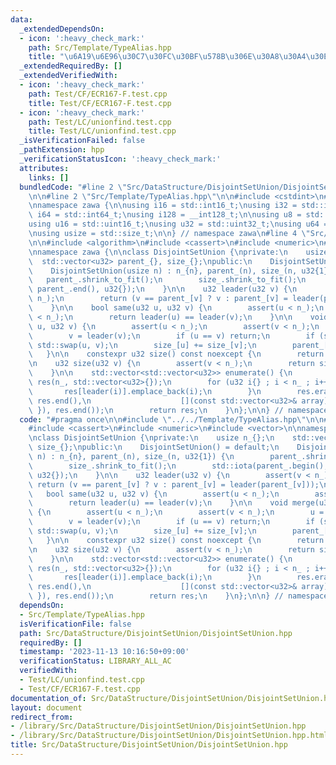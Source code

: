 ```yaml
---
data:
  _extendedDependsOn:
  - icon: ':heavy_check_mark:'
    path: Src/Template/TypeAlias.hpp
    title: "\u6A19\u6E96\u30C7\u30FC\u30BF\u578B\u306E\u30A8\u30A4\u30EA\u30A2\u30B9"
  _extendedRequiredBy: []
  _extendedVerifiedWith:
  - icon: ':heavy_check_mark:'
    path: Test/CF/ECR167-F.test.cpp
    title: Test/CF/ECR167-F.test.cpp
  - icon: ':heavy_check_mark:'
    path: Test/LC/unionfind.test.cpp
    title: Test/LC/unionfind.test.cpp
  _isVerificationFailed: false
  _pathExtension: hpp
  _verificationStatusIcon: ':heavy_check_mark:'
  attributes:
    links: []
  bundledCode: "#line 2 \"Src/DataStructure/DisjointSetUnion/DisjointSetUnion.hpp\"\
    \n\n#line 2 \"Src/Template/TypeAlias.hpp\"\n\n#include <cstdint>\n#include <cstddef>\n\
    \nnamespace zawa {\n\nusing i16 = std::int16_t;\nusing i32 = std::int32_t;\nusing\
    \ i64 = std::int64_t;\nusing i128 = __int128_t;\n\nusing u8 = std::uint8_t;\n\
    using u16 = std::uint16_t;\nusing u32 = std::uint32_t;\nusing u64 = std::uint64_t;\n\
    \nusing usize = std::size_t;\n\n} // namespace zawa\n#line 4 \"Src/DataStructure/DisjointSetUnion/DisjointSetUnion.hpp\"\
    \n\n#include <algorithm>\n#include <cassert>\n#include <numeric>\n#include <vector>\n\
    \nnamespace zawa {\n\nclass DisjointSetUnion {\nprivate:\n    usize n_{};\n  \
    \  std::vector<u32> parent_{}, size_{};\npublic:\n    DisjointSetUnion() = default;\n\
    \    DisjointSetUnion(usize n) : n_{n}, parent_(n), size_(n, u32{1}) {\n     \
    \   parent_.shrink_to_fit();\n        size_.shrink_to_fit();\n        std::iota(parent_.begin(),\
    \ parent_.end(), u32{});\n    }\n\n    u32 leader(u32 v) {\n        assert(v <\
    \ n_);\n        return (v == parent_[v] ? v : parent_[v] = leader(parent_[v]));\n\
    \    }\n\n    bool same(u32 u, u32 v) {\n        assert(u < n_);\n        assert(v\
    \ < n_);\n        return leader(u) == leader(v);\n    }\n\n    void merge(u32\
    \ u, u32 v) {\n        assert(u < n_);\n        assert(v < n_);\n        u = leader(u);\n\
    \        v = leader(v);\n        if (u == v) return;\n        if (size_[u] < size_[v])\
    \ std::swap(u, v);\n        size_[u] += size_[v];\n        parent_[v] = u;\n \
    \   }\n\n    constexpr u32 size() const noexcept {\n        return n_;\n    }\n\
    \n    u32 size(u32 v) {\n        assert(v < n_);\n        return size_[leader(v)];\n\
    \    }\n\n    std::vector<std::vector<u32>> enumerate() {\n        std::vector\
    \ res(n_, std::vector<u32>{});\n        for (u32 i{} ; i < n_ ; i++) {\n     \
    \       res[leader(i)].emplace_back(i);\n        }\n        res.erase(std::remove_if(res.begin(),\
    \ res.end(),\n                    [](const std::vector<u32>& array) { return array.empty();\
    \ }), res.end());\n        return res;\n    }\n};\n\n} // namespace zawa\n"
  code: "#pragma once\n\n#include \"../../Template/TypeAlias.hpp\"\n\n#include <algorithm>\n\
    #include <cassert>\n#include <numeric>\n#include <vector>\n\nnamespace zawa {\n\
    \nclass DisjointSetUnion {\nprivate:\n    usize n_{};\n    std::vector<u32> parent_{},\
    \ size_{};\npublic:\n    DisjointSetUnion() = default;\n    DisjointSetUnion(usize\
    \ n) : n_{n}, parent_(n), size_(n, u32{1}) {\n        parent_.shrink_to_fit();\n\
    \        size_.shrink_to_fit();\n        std::iota(parent_.begin(), parent_.end(),\
    \ u32{});\n    }\n\n    u32 leader(u32 v) {\n        assert(v < n_);\n       \
    \ return (v == parent_[v] ? v : parent_[v] = leader(parent_[v]));\n    }\n\n \
    \   bool same(u32 u, u32 v) {\n        assert(u < n_);\n        assert(v < n_);\n\
    \        return leader(u) == leader(v);\n    }\n\n    void merge(u32 u, u32 v)\
    \ {\n        assert(u < n_);\n        assert(v < n_);\n        u = leader(u);\n\
    \        v = leader(v);\n        if (u == v) return;\n        if (size_[u] < size_[v])\
    \ std::swap(u, v);\n        size_[u] += size_[v];\n        parent_[v] = u;\n \
    \   }\n\n    constexpr u32 size() const noexcept {\n        return n_;\n    }\n\
    \n    u32 size(u32 v) {\n        assert(v < n_);\n        return size_[leader(v)];\n\
    \    }\n\n    std::vector<std::vector<u32>> enumerate() {\n        std::vector\
    \ res(n_, std::vector<u32>{});\n        for (u32 i{} ; i < n_ ; i++) {\n     \
    \       res[leader(i)].emplace_back(i);\n        }\n        res.erase(std::remove_if(res.begin(),\
    \ res.end(),\n                    [](const std::vector<u32>& array) { return array.empty();\
    \ }), res.end());\n        return res;\n    }\n};\n\n} // namespace zawa\n"
  dependsOn:
  - Src/Template/TypeAlias.hpp
  isVerificationFile: false
  path: Src/DataStructure/DisjointSetUnion/DisjointSetUnion.hpp
  requiredBy: []
  timestamp: '2023-11-13 10:16:50+09:00'
  verificationStatus: LIBRARY_ALL_AC
  verifiedWith:
  - Test/LC/unionfind.test.cpp
  - Test/CF/ECR167-F.test.cpp
documentation_of: Src/DataStructure/DisjointSetUnion/DisjointSetUnion.hpp
layout: document
redirect_from:
- /library/Src/DataStructure/DisjointSetUnion/DisjointSetUnion.hpp
- /library/Src/DataStructure/DisjointSetUnion/DisjointSetUnion.hpp.html
title: Src/DataStructure/DisjointSetUnion/DisjointSetUnion.hpp
---
```


